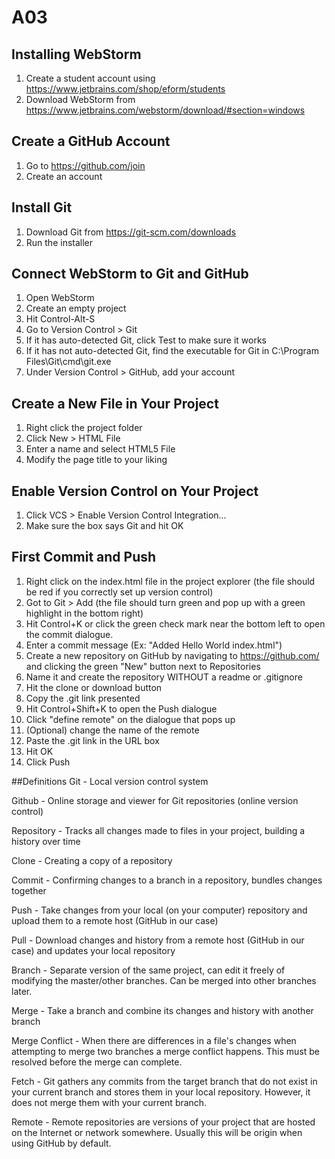 # A03

## Installing WebStorm
1. Create a student account using https://www.jetbrains.com/shop/eform/students
2. Download WebStorm from https://www.jetbrains.com/webstorm/download/#section=windows

## Create a GitHub Account
1. Go to https://github.com/join
2. Create an account

## Install Git
1. Download Git from https://git-scm.com/downloads
2. Run the installer

## Connect WebStorm to Git and GitHub
1. Open WebStorm
2. Create an empty project
3. Hit Control-Alt-S
4. Go to Version Control > Git
5. If it has auto-detected Git, click Test to make sure it works
6. If it has not auto-detected Git, find the executable for Git in C:\Program Files\Git\cmd\git.exe
7. Under Version Control > GitHub, add your account

## Create a New File in Your Project
1. Right click the project folder
2. Click New > HTML File
3. Enter a name and select HTML5 File
4. Modify the page title to your liking

## Enable Version Control on Your Project
1. Click VCS > Enable Version Control Integration...
2. Make sure the box says Git and hit OK

## First Commit and Push
1. Right click on the index.html file in the project explorer (the file should be red if you correctly set up version control)
2. Got to Git > Add (the file should turn green and pop up with a green highlight in the bottom right)
3. Hit Control+K or click the green check mark near the bottom left to open the commit dialogue.
4. Enter a commit message (Ex: "Added Hello World index.html")
5. Create a new repository on GitHub by navigating to https://github.com/ and clicking the green "New" button next to Repositories
6. Name it and create the repository WITHOUT a readme or .gitignore
7. Hit the clone or download button
8. Copy the .git link presented
9. Hit Control+Shift+K to open the Push dialogue
10. Click "define remote" on the dialogue that pops up
11. (Optional) change the name of the remote
12. Paste the .git link in the URL box
13. Hit OK
14. Click Push

##Definitions
Git - Local version control system

Github - Online storage and viewer for Git repositories (online version control)

Repository - Tracks all changes made to files in your project, building a history over time

Clone - Creating a copy of a repository

Commit - Confirming changes to a branch in a repository, bundles changes together

Push - Take changes from your local (on your computer) repository and upload them to a remote host (GitHub in our case)

Pull - Download changes and history from a remote host (GitHub in our case) and updates your local repository

Branch - Separate version of the same project, can edit it freely of modifying the master/other branches. Can be merged into other branches later.

Merge - Take a branch and combine its changes and history with another branch

Merge Conflict - When there are differences in a file's changes when attempting to merge two branches a merge conflict happens. This must be resolved before the merge can complete.

Fetch - Git gathers any commits from the target branch that do not exist in your current branch and stores them in your local repository. However, it does not merge them with your current branch.

Remote - Remote repositories are versions of your project that are hosted on the Internet or network somewhere. Usually this will be origin when using GitHub by default. 
